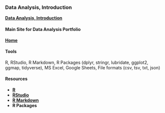 ### Data Analysis, Introduction

**[Data Analysis, Introduction](https://dduril.github.io/ucscx-data-analytics/data-analysis/)**

#### Main Site for Data Analysis Portfolio

**[Home](https://dduril.github.io/ucscx-data-analytics/)**

#### Tools

R, RStudio, R Markdown, R Packages (dplyr, stringr, lubridate, ggplot2, ggmap, tidyverse), MS Excel, Google Sheets, File formats (csv, tsv, txt, json)

#### Resources

- **[R](https://cran.r-project.org/)**
- **[RStudio](https://www.rstudio.com/)**
- **[R Markdown](http://rmarkdown.rstudio.com/)**
- **R Packages**
